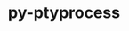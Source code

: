 ---
title: "py-ptyprocess"
layout: cache
categories: [package, develop]
meta: {"versions": ["0.7.0"], "compilers": ["gcc@=11.1.0", "gcc@=11.4.0", "gcc@=9.4.0", "oneapi@=2023.2.0", "oneapi@=2023.2.1"], "oss": ["ubuntu20.04"], "platforms": ["linux"], "targets": ["aarch64", "neoverse_v1", "ppc64le", "x86_64_v3"], "stacks": ["data-vis-sdk", "e4s", "e4s-arm", "e4s-neoverse_v1", "e4s-oneapi", "e4s-power", "root"], "num_specs": 59, "num_specs_by_stack": {"root": 59, "e4s-arm": 7, "e4s-neoverse_v1": 6, "e4s-power": 10, "data-vis-sdk": 11, "e4s": 15, "e4s-oneapi": 10}}
spec_details: [{"hash": "d7jx3whic2pf3xs7tua4c6gtnnipg5tv", "compiler": "gcc@=11.4.0", "versions": ["0.7.0"], "os": "ubuntu20.04", "platform": "linux", "target": "aarch64", "variants": ["build_system=python_pip"], "stacks": ["root", "e4s-arm"], "size": "-", "tarball": "https://binaries.spack.io/develop/build_cache/linux-ubuntu20.04-aarch64/gcc-11.4.0/py-ptyprocess-0.7.0/linux-ubuntu20.04-aarch64-gcc-11.4.0-py-ptyprocess-0.7.0-d7jx3whic2pf3xs7tua4c6gtnnipg5tv.spack"}, {"hash": "7ggnbqkndae6zz5y5p457d4kt6nz4oal", "compiler": "gcc@=11.4.0", "versions": ["0.7.0"], "os": "ubuntu20.04", "platform": "linux", "target": "aarch64", "variants": ["build_system=python_pip"], "stacks": ["root", "e4s-arm"], "size": "-", "tarball": "https://binaries.spack.io/develop/build_cache/linux-ubuntu20.04-aarch64/gcc-11.4.0/py-ptyprocess-0.7.0/linux-ubuntu20.04-aarch64-gcc-11.4.0-py-ptyprocess-0.7.0-7ggnbqkndae6zz5y5p457d4kt6nz4oal.spack"}, {"hash": "u65tpe2odp5cmt6sx73l4yd5zxmxzwf6", "compiler": "gcc@=11.4.0", "versions": ["0.7.0"], "os": "ubuntu20.04", "platform": "linux", "target": "aarch64", "variants": ["build_system=python_pip"], "stacks": ["root", "e4s-arm"], "size": "-", "tarball": "https://binaries.spack.io/develop/build_cache/linux-ubuntu20.04-aarch64/gcc-11.4.0/py-ptyprocess-0.7.0/linux-ubuntu20.04-aarch64-gcc-11.4.0-py-ptyprocess-0.7.0-u65tpe2odp5cmt6sx73l4yd5zxmxzwf6.spack"}, {"hash": "4nesn4oalrzormq752sl5gxymgkr6wsv", "compiler": "gcc@=11.4.0", "versions": ["0.7.0"], "os": "ubuntu20.04", "platform": "linux", "target": "aarch64", "variants": ["build_system=python_pip"], "stacks": ["root", "e4s-arm"], "size": "-", "tarball": "https://binaries.spack.io/develop/build_cache/linux-ubuntu20.04-aarch64/gcc-11.4.0/py-ptyprocess-0.7.0/linux-ubuntu20.04-aarch64-gcc-11.4.0-py-ptyprocess-0.7.0-4nesn4oalrzormq752sl5gxymgkr6wsv.spack"}, {"hash": "vjomra3adgacrkbsakazuumlg6bq6j7f", "compiler": "gcc@=11.4.0", "versions": ["0.7.0"], "os": "ubuntu20.04", "platform": "linux", "target": "aarch64", "variants": ["build_system=python_pip"], "stacks": ["root", "e4s-arm"], "size": "-", "tarball": "https://binaries.spack.io/develop/build_cache/linux-ubuntu20.04-aarch64/gcc-11.4.0/py-ptyprocess-0.7.0/linux-ubuntu20.04-aarch64-gcc-11.4.0-py-ptyprocess-0.7.0-vjomra3adgacrkbsakazuumlg6bq6j7f.spack"}, {"hash": "7h2wqczu4m3o4256xf4hcqrkszrn72sg", "compiler": "gcc@=11.4.0", "versions": ["0.7.0"], "os": "ubuntu20.04", "platform": "linux", "target": "aarch64", "variants": ["build_system=python_pip"], "stacks": ["root", "e4s-arm"], "size": "-", "tarball": "https://binaries.spack.io/develop/build_cache/linux-ubuntu20.04-aarch64/gcc-11.4.0/py-ptyprocess-0.7.0/linux-ubuntu20.04-aarch64-gcc-11.4.0-py-ptyprocess-0.7.0-7h2wqczu4m3o4256xf4hcqrkszrn72sg.spack"}, {"hash": "5vbo66qoc3oiwsa65ric4ttdqg5qebdb", "compiler": "gcc@=11.4.0", "versions": ["0.7.0"], "os": "ubuntu20.04", "platform": "linux", "target": "aarch64", "variants": ["build_system=python_pip"], "stacks": ["root", "e4s-arm"], "size": "-", "tarball": "https://binaries.spack.io/develop/build_cache/linux-ubuntu20.04-aarch64/gcc-11.4.0/py-ptyprocess-0.7.0/linux-ubuntu20.04-aarch64-gcc-11.4.0-py-ptyprocess-0.7.0-5vbo66qoc3oiwsa65ric4ttdqg5qebdb.spack"}, {"hash": "oq7eydazkurmb6h5gkd7tdget25ui7c2", "compiler": "gcc@=11.4.0", "versions": ["0.7.0"], "os": "ubuntu20.04", "platform": "linux", "target": "neoverse_v1", "variants": ["build_system=python_pip"], "stacks": ["root", "e4s-neoverse_v1"], "size": "-", "tarball": "https://binaries.spack.io/develop/build_cache/linux-ubuntu20.04-neoverse_v1/gcc-11.4.0/py-ptyprocess-0.7.0/linux-ubuntu20.04-neoverse_v1-gcc-11.4.0-py-ptyprocess-0.7.0-oq7eydazkurmb6h5gkd7tdget25ui7c2.spack"}, {"hash": "qcv2xokdtckeiyi5kzszuzaj6rpfolo5", "compiler": "gcc@=11.4.0", "versions": ["0.7.0"], "os": "ubuntu20.04", "platform": "linux", "target": "neoverse_v1", "variants": ["build_system=python_pip"], "stacks": ["root", "e4s-neoverse_v1"], "size": "-", "tarball": "https://binaries.spack.io/develop/build_cache/linux-ubuntu20.04-neoverse_v1/gcc-11.4.0/py-ptyprocess-0.7.0/linux-ubuntu20.04-neoverse_v1-gcc-11.4.0-py-ptyprocess-0.7.0-qcv2xokdtckeiyi5kzszuzaj6rpfolo5.spack"}, {"hash": "gcn2iv73vkkamsl62jyfdwhac44jzjbi", "compiler": "gcc@=11.4.0", "versions": ["0.7.0"], "os": "ubuntu20.04", "platform": "linux", "target": "neoverse_v1", "variants": ["build_system=python_pip"], "stacks": ["root", "e4s-neoverse_v1"], "size": "-", "tarball": "https://binaries.spack.io/develop/build_cache/linux-ubuntu20.04-neoverse_v1/gcc-11.4.0/py-ptyprocess-0.7.0/linux-ubuntu20.04-neoverse_v1-gcc-11.4.0-py-ptyprocess-0.7.0-gcn2iv73vkkamsl62jyfdwhac44jzjbi.spack"}, {"hash": "2udnk4rlfghfbdhvvjy76raq473srjkb", "compiler": "gcc@=11.4.0", "versions": ["0.7.0"], "os": "ubuntu20.04", "platform": "linux", "target": "neoverse_v1", "variants": ["build_system=python_pip"], "stacks": ["root", "e4s-neoverse_v1"], "size": "-", "tarball": "https://binaries.spack.io/develop/build_cache/linux-ubuntu20.04-neoverse_v1/gcc-11.4.0/py-ptyprocess-0.7.0/linux-ubuntu20.04-neoverse_v1-gcc-11.4.0-py-ptyprocess-0.7.0-2udnk4rlfghfbdhvvjy76raq473srjkb.spack"}, {"hash": "vndfexbrpp5x47n33mg46zy3ycpkl2hk", "compiler": "gcc@=11.4.0", "versions": ["0.7.0"], "os": "ubuntu20.04", "platform": "linux", "target": "neoverse_v1", "variants": ["build_system=python_pip"], "stacks": ["root", "e4s-neoverse_v1"], "size": "-", "tarball": "https://binaries.spack.io/develop/build_cache/linux-ubuntu20.04-neoverse_v1/gcc-11.4.0/py-ptyprocess-0.7.0/linux-ubuntu20.04-neoverse_v1-gcc-11.4.0-py-ptyprocess-0.7.0-vndfexbrpp5x47n33mg46zy3ycpkl2hk.spack"}, {"hash": "4hdxkxzed3ioosvb24pwayvpk4mc2jub", "compiler": "gcc@=11.4.0", "versions": ["0.7.0"], "os": "ubuntu20.04", "platform": "linux", "target": "neoverse_v1", "variants": ["build_system=python_pip"], "stacks": ["root", "e4s-neoverse_v1"], "size": "-", "tarball": "https://binaries.spack.io/develop/build_cache/linux-ubuntu20.04-neoverse_v1/gcc-11.4.0/py-ptyprocess-0.7.0/linux-ubuntu20.04-neoverse_v1-gcc-11.4.0-py-ptyprocess-0.7.0-4hdxkxzed3ioosvb24pwayvpk4mc2jub.spack"}, {"hash": "je6h7vmgyqus77wngkktjnzfr6nviz52", "compiler": "gcc@=9.4.0", "versions": ["0.7.0"], "os": "ubuntu20.04", "platform": "linux", "target": "ppc64le", "variants": ["build_system=python_pip"], "stacks": ["root", "e4s-power"], "size": "-", "tarball": "https://binaries.spack.io/develop/build_cache/linux-ubuntu20.04-ppc64le/gcc-9.4.0/py-ptyprocess-0.7.0/linux-ubuntu20.04-ppc64le-gcc-9.4.0-py-ptyprocess-0.7.0-je6h7vmgyqus77wngkktjnzfr6nviz52.spack"}, {"hash": "smumkg344h2fekcqvv2ui2hqd3vo4ydc", "compiler": "gcc@=9.4.0", "versions": ["0.7.0"], "os": "ubuntu20.04", "platform": "linux", "target": "ppc64le", "variants": ["build_system=python_pip"], "stacks": ["root", "e4s-power"], "size": "-", "tarball": "https://binaries.spack.io/develop/build_cache/linux-ubuntu20.04-ppc64le/gcc-9.4.0/py-ptyprocess-0.7.0/linux-ubuntu20.04-ppc64le-gcc-9.4.0-py-ptyprocess-0.7.0-smumkg344h2fekcqvv2ui2hqd3vo4ydc.spack"}, {"hash": "xpnao2p47wafgwazcnjflkjvcube7kiu", "compiler": "gcc@=9.4.0", "versions": ["0.7.0"], "os": "ubuntu20.04", "platform": "linux", "target": "ppc64le", "variants": ["build_system=python_pip"], "stacks": ["root", "e4s-power"], "size": "-", "tarball": "https://binaries.spack.io/develop/build_cache/linux-ubuntu20.04-ppc64le/gcc-9.4.0/py-ptyprocess-0.7.0/linux-ubuntu20.04-ppc64le-gcc-9.4.0-py-ptyprocess-0.7.0-xpnao2p47wafgwazcnjflkjvcube7kiu.spack"}, {"hash": "6quuxw6uitxb6n4mbvl4xbqeartign76", "compiler": "gcc@=9.4.0", "versions": ["0.7.0"], "os": "ubuntu20.04", "platform": "linux", "target": "ppc64le", "variants": ["build_system=python_pip"], "stacks": ["root", "e4s-power"], "size": "-", "tarball": "https://binaries.spack.io/develop/build_cache/linux-ubuntu20.04-ppc64le/gcc-9.4.0/py-ptyprocess-0.7.0/linux-ubuntu20.04-ppc64le-gcc-9.4.0-py-ptyprocess-0.7.0-6quuxw6uitxb6n4mbvl4xbqeartign76.spack"}, {"hash": "o5xqtoqbjtqjyx5z73zbfxz6dg6ptzo3", "compiler": "gcc@=9.4.0", "versions": ["0.7.0"], "os": "ubuntu20.04", "platform": "linux", "target": "ppc64le", "variants": ["build_system=python_pip"], "stacks": ["root", "e4s-power"], "size": "-", "tarball": "https://binaries.spack.io/develop/build_cache/linux-ubuntu20.04-ppc64le/gcc-9.4.0/py-ptyprocess-0.7.0/linux-ubuntu20.04-ppc64le-gcc-9.4.0-py-ptyprocess-0.7.0-o5xqtoqbjtqjyx5z73zbfxz6dg6ptzo3.spack"}, {"hash": "ip6taclsrx3dounzoru5vnnp3ucgqkcl", "compiler": "gcc@=9.4.0", "versions": ["0.7.0"], "os": "ubuntu20.04", "platform": "linux", "target": "ppc64le", "variants": ["build_system=python_pip"], "stacks": ["root", "e4s-power"], "size": "-", "tarball": "https://binaries.spack.io/develop/build_cache/linux-ubuntu20.04-ppc64le/gcc-9.4.0/py-ptyprocess-0.7.0/linux-ubuntu20.04-ppc64le-gcc-9.4.0-py-ptyprocess-0.7.0-ip6taclsrx3dounzoru5vnnp3ucgqkcl.spack"}, {"hash": "j3cawix66c7f4x2m4d6ifdgtgacllyjv", "compiler": "gcc@=9.4.0", "versions": ["0.7.0"], "os": "ubuntu20.04", "platform": "linux", "target": "ppc64le", "variants": ["build_system=python_pip"], "stacks": ["root", "e4s-power"], "size": "-", "tarball": "https://binaries.spack.io/develop/build_cache/linux-ubuntu20.04-ppc64le/gcc-9.4.0/py-ptyprocess-0.7.0/linux-ubuntu20.04-ppc64le-gcc-9.4.0-py-ptyprocess-0.7.0-j3cawix66c7f4x2m4d6ifdgtgacllyjv.spack"}, {"hash": "3qtejphi4vc63emhlkg6wepc7oixzatn", "compiler": "gcc@=9.4.0", "versions": ["0.7.0"], "os": "ubuntu20.04", "platform": "linux", "target": "ppc64le", "variants": ["build_system=python_pip"], "stacks": ["root", "e4s-power"], "size": "-", "tarball": "https://binaries.spack.io/develop/build_cache/linux-ubuntu20.04-ppc64le/gcc-9.4.0/py-ptyprocess-0.7.0/linux-ubuntu20.04-ppc64le-gcc-9.4.0-py-ptyprocess-0.7.0-3qtejphi4vc63emhlkg6wepc7oixzatn.spack"}, {"hash": "4hhmb3btm4qffchtydli7g3zxyllbzph", "compiler": "gcc@=9.4.0", "versions": ["0.7.0"], "os": "ubuntu20.04", "platform": "linux", "target": "ppc64le", "variants": ["build_system=python_pip"], "stacks": ["root", "e4s-power"], "size": "-", "tarball": "https://binaries.spack.io/develop/build_cache/linux-ubuntu20.04-ppc64le/gcc-9.4.0/py-ptyprocess-0.7.0/linux-ubuntu20.04-ppc64le-gcc-9.4.0-py-ptyprocess-0.7.0-4hhmb3btm4qffchtydli7g3zxyllbzph.spack"}, {"hash": "txlpirssbkqogqyxpl7uvjn4jjj5w57o", "compiler": "gcc@=9.4.0", "versions": ["0.7.0"], "os": "ubuntu20.04", "platform": "linux", "target": "ppc64le", "variants": ["build_system=python_pip"], "stacks": ["root", "e4s-power"], "size": "-", "tarball": "https://binaries.spack.io/develop/build_cache/linux-ubuntu20.04-ppc64le/gcc-9.4.0/py-ptyprocess-0.7.0/linux-ubuntu20.04-ppc64le-gcc-9.4.0-py-ptyprocess-0.7.0-txlpirssbkqogqyxpl7uvjn4jjj5w57o.spack"}, {"hash": "ejf5n46xjtuusvwtanl7yrq764gdzrgm", "compiler": "gcc@=11.1.0", "versions": ["0.7.0"], "os": "ubuntu20.04", "platform": "linux", "target": "x86_64_v3", "variants": ["build_system=python_pip"], "stacks": ["data-vis-sdk", "root"], "size": "-", "tarball": "https://binaries.spack.io/develop/build_cache/linux-ubuntu20.04-x86_64_v3/gcc-11.1.0/py-ptyprocess-0.7.0/linux-ubuntu20.04-x86_64_v3-gcc-11.1.0-py-ptyprocess-0.7.0-ejf5n46xjtuusvwtanl7yrq764gdzrgm.spack"}, {"hash": "ww7hmdf3ldssu7vdycq2jgwzfmeuhp3d", "compiler": "gcc@=11.1.0", "versions": ["0.7.0"], "os": "ubuntu20.04", "platform": "linux", "target": "x86_64_v3", "variants": ["build_system=python_pip"], "stacks": ["data-vis-sdk", "root"], "size": "-", "tarball": "https://binaries.spack.io/develop/build_cache/linux-ubuntu20.04-x86_64_v3/gcc-11.1.0/py-ptyprocess-0.7.0/linux-ubuntu20.04-x86_64_v3-gcc-11.1.0-py-ptyprocess-0.7.0-ww7hmdf3ldssu7vdycq2jgwzfmeuhp3d.spack"}, {"hash": "ppih34u3bpeajdom3wxfewlvn6ryzx4a", "compiler": "gcc@=11.1.0", "versions": ["0.7.0"], "os": "ubuntu20.04", "platform": "linux", "target": "x86_64_v3", "variants": ["build_system=python_pip"], "stacks": ["data-vis-sdk", "root"], "size": "-", "tarball": "https://binaries.spack.io/develop/build_cache/linux-ubuntu20.04-x86_64_v3/gcc-11.1.0/py-ptyprocess-0.7.0/linux-ubuntu20.04-x86_64_v3-gcc-11.1.0-py-ptyprocess-0.7.0-ppih34u3bpeajdom3wxfewlvn6ryzx4a.spack"}, {"hash": "4d2evszrlpk2qblusk5tzcls2oqn3v6c", "compiler": "gcc@=11.1.0", "versions": ["0.7.0"], "os": "ubuntu20.04", "platform": "linux", "target": "x86_64_v3", "variants": ["build_system=python_pip"], "stacks": ["data-vis-sdk", "root"], "size": "-", "tarball": "https://binaries.spack.io/develop/build_cache/linux-ubuntu20.04-x86_64_v3/gcc-11.1.0/py-ptyprocess-0.7.0/linux-ubuntu20.04-x86_64_v3-gcc-11.1.0-py-ptyprocess-0.7.0-4d2evszrlpk2qblusk5tzcls2oqn3v6c.spack"}, {"hash": "pifquyiqluyn7j6wnlbkslnq6bb34bi5", "compiler": "gcc@=11.1.0", "versions": ["0.7.0"], "os": "ubuntu20.04", "platform": "linux", "target": "x86_64_v3", "variants": ["build_system=python_pip"], "stacks": ["data-vis-sdk", "root"], "size": "-", "tarball": "https://binaries.spack.io/develop/build_cache/linux-ubuntu20.04-x86_64_v3/gcc-11.1.0/py-ptyprocess-0.7.0/linux-ubuntu20.04-x86_64_v3-gcc-11.1.0-py-ptyprocess-0.7.0-pifquyiqluyn7j6wnlbkslnq6bb34bi5.spack"}, {"hash": "5xkaimqipq25edlvzqdvftd35onjer6a", "compiler": "gcc@=11.1.0", "versions": ["0.7.0"], "os": "ubuntu20.04", "platform": "linux", "target": "x86_64_v3", "variants": ["build_system=python_pip"], "stacks": ["data-vis-sdk", "root"], "size": "-", "tarball": "https://binaries.spack.io/develop/build_cache/linux-ubuntu20.04-x86_64_v3/gcc-11.1.0/py-ptyprocess-0.7.0/linux-ubuntu20.04-x86_64_v3-gcc-11.1.0-py-ptyprocess-0.7.0-5xkaimqipq25edlvzqdvftd35onjer6a.spack"}, {"hash": "fmraz25kmpujt5py6yf45enkuvl7t4e5", "compiler": "gcc@=11.1.0", "versions": ["0.7.0"], "os": "ubuntu20.04", "platform": "linux", "target": "x86_64_v3", "variants": ["build_system=python_pip"], "stacks": ["data-vis-sdk", "root"], "size": "-", "tarball": "https://binaries.spack.io/develop/build_cache/linux-ubuntu20.04-x86_64_v3/gcc-11.1.0/py-ptyprocess-0.7.0/linux-ubuntu20.04-x86_64_v3-gcc-11.1.0-py-ptyprocess-0.7.0-fmraz25kmpujt5py6yf45enkuvl7t4e5.spack"}, {"hash": "ku3fgoqewqj7taxixemichukrtlh7577", "compiler": "gcc@=11.1.0", "versions": ["0.7.0"], "os": "ubuntu20.04", "platform": "linux", "target": "x86_64_v3", "variants": ["build_system=python_pip"], "stacks": ["data-vis-sdk", "root"], "size": "-", "tarball": "https://binaries.spack.io/develop/build_cache/linux-ubuntu20.04-x86_64_v3/gcc-11.1.0/py-ptyprocess-0.7.0/linux-ubuntu20.04-x86_64_v3-gcc-11.1.0-py-ptyprocess-0.7.0-ku3fgoqewqj7taxixemichukrtlh7577.spack"}, {"hash": "cdu3rfwrilgbcsv3ie7balpra6asl2q7", "compiler": "gcc@=11.1.0", "versions": ["0.7.0"], "os": "ubuntu20.04", "platform": "linux", "target": "x86_64_v3", "variants": ["build_system=python_pip"], "stacks": ["data-vis-sdk", "root"], "size": "-", "tarball": "https://binaries.spack.io/develop/build_cache/linux-ubuntu20.04-x86_64_v3/gcc-11.1.0/py-ptyprocess-0.7.0/linux-ubuntu20.04-x86_64_v3-gcc-11.1.0-py-ptyprocess-0.7.0-cdu3rfwrilgbcsv3ie7balpra6asl2q7.spack"}, {"hash": "xp46xtx3lkatgye3jvwootw6nev63h6s", "compiler": "gcc@=11.1.0", "versions": ["0.7.0"], "os": "ubuntu20.04", "platform": "linux", "target": "x86_64_v3", "variants": ["build_system=python_pip"], "stacks": ["data-vis-sdk", "root"], "size": "-", "tarball": "https://binaries.spack.io/develop/build_cache/linux-ubuntu20.04-x86_64_v3/gcc-11.1.0/py-ptyprocess-0.7.0/linux-ubuntu20.04-x86_64_v3-gcc-11.1.0-py-ptyprocess-0.7.0-xp46xtx3lkatgye3jvwootw6nev63h6s.spack"}, {"hash": "2eqwy6z7aa2po3kpulopi75mjyxf2snr", "compiler": "gcc@=11.1.0", "versions": ["0.7.0"], "os": "ubuntu20.04", "platform": "linux", "target": "x86_64_v3", "variants": ["build_system=python_pip"], "stacks": ["data-vis-sdk", "root"], "size": "-", "tarball": "https://binaries.spack.io/develop/build_cache/linux-ubuntu20.04-x86_64_v3/gcc-11.1.0/py-ptyprocess-0.7.0/linux-ubuntu20.04-x86_64_v3-gcc-11.1.0-py-ptyprocess-0.7.0-2eqwy6z7aa2po3kpulopi75mjyxf2snr.spack"}, {"hash": "auvvzjackhhthz5z2narc7zycj6fgawj", "compiler": "gcc@=11.4.0", "versions": ["0.7.0"], "os": "ubuntu20.04", "platform": "linux", "target": "x86_64_v3", "variants": ["build_system=python_pip"], "stacks": ["root", "e4s"], "size": "-", "tarball": "https://binaries.spack.io/develop/build_cache/linux-ubuntu20.04-x86_64_v3/gcc-11.4.0/py-ptyprocess-0.7.0/linux-ubuntu20.04-x86_64_v3-gcc-11.4.0-py-ptyprocess-0.7.0-auvvzjackhhthz5z2narc7zycj6fgawj.spack"}, {"hash": "5jjemyoz3nhfqvuzffjr2utsaexb7zd3", "compiler": "gcc@=11.4.0", "versions": ["0.7.0"], "os": "ubuntu20.04", "platform": "linux", "target": "x86_64_v3", "variants": ["build_system=python_pip"], "stacks": ["root", "e4s"], "size": "-", "tarball": "https://binaries.spack.io/develop/build_cache/linux-ubuntu20.04-x86_64_v3/gcc-11.4.0/py-ptyprocess-0.7.0/linux-ubuntu20.04-x86_64_v3-gcc-11.4.0-py-ptyprocess-0.7.0-5jjemyoz3nhfqvuzffjr2utsaexb7zd3.spack"}, {"hash": "zskofrhszhg3zgxl6vinfjqxkzc5pp4k", "compiler": "gcc@=11.4.0", "versions": ["0.7.0"], "os": "ubuntu20.04", "platform": "linux", "target": "x86_64_v3", "variants": ["build_system=python_pip"], "stacks": ["root", "e4s"], "size": "-", "tarball": "https://binaries.spack.io/develop/build_cache/linux-ubuntu20.04-x86_64_v3/gcc-11.4.0/py-ptyprocess-0.7.0/linux-ubuntu20.04-x86_64_v3-gcc-11.4.0-py-ptyprocess-0.7.0-zskofrhszhg3zgxl6vinfjqxkzc5pp4k.spack"}, {"hash": "fgjm7linyxnrsno4mvnnwniipfzlm442", "compiler": "gcc@=11.4.0", "versions": ["0.7.0"], "os": "ubuntu20.04", "platform": "linux", "target": "x86_64_v3", "variants": ["build_system=python_pip"], "stacks": ["root", "e4s"], "size": "-", "tarball": "https://binaries.spack.io/develop/build_cache/linux-ubuntu20.04-x86_64_v3/gcc-11.4.0/py-ptyprocess-0.7.0/linux-ubuntu20.04-x86_64_v3-gcc-11.4.0-py-ptyprocess-0.7.0-fgjm7linyxnrsno4mvnnwniipfzlm442.spack"}, {"hash": "lpmrowfbk6zilpa6oaclelgdvnclmlg3", "compiler": "gcc@=11.4.0", "versions": ["0.7.0"], "os": "ubuntu20.04", "platform": "linux", "target": "x86_64_v3", "variants": ["build_system=python_pip"], "stacks": ["root", "e4s"], "size": "-", "tarball": "https://binaries.spack.io/develop/build_cache/linux-ubuntu20.04-x86_64_v3/gcc-11.4.0/py-ptyprocess-0.7.0/linux-ubuntu20.04-x86_64_v3-gcc-11.4.0-py-ptyprocess-0.7.0-lpmrowfbk6zilpa6oaclelgdvnclmlg3.spack"}, {"hash": "24s5h2dyufoseg2eddclb3yvpergdzft", "compiler": "gcc@=11.4.0", "versions": ["0.7.0"], "os": "ubuntu20.04", "platform": "linux", "target": "x86_64_v3", "variants": ["build_system=python_pip"], "stacks": ["root", "e4s"], "size": "-", "tarball": "https://binaries.spack.io/develop/build_cache/linux-ubuntu20.04-x86_64_v3/gcc-11.4.0/py-ptyprocess-0.7.0/linux-ubuntu20.04-x86_64_v3-gcc-11.4.0-py-ptyprocess-0.7.0-24s5h2dyufoseg2eddclb3yvpergdzft.spack"}, {"hash": "2cx5hq6jbl6jvjsvgj5mkszy23fmpjdw", "compiler": "gcc@=11.4.0", "versions": ["0.7.0"], "os": "ubuntu20.04", "platform": "linux", "target": "x86_64_v3", "variants": ["build_system=python_pip"], "stacks": ["root", "e4s"], "size": "-", "tarball": "https://binaries.spack.io/develop/build_cache/linux-ubuntu20.04-x86_64_v3/gcc-11.4.0/py-ptyprocess-0.7.0/linux-ubuntu20.04-x86_64_v3-gcc-11.4.0-py-ptyprocess-0.7.0-2cx5hq6jbl6jvjsvgj5mkszy23fmpjdw.spack"}, {"hash": "2fh2venu5sftihy4mtxonbn7fvw6o5of", "compiler": "gcc@=11.4.0", "versions": ["0.7.0"], "os": "ubuntu20.04", "platform": "linux", "target": "x86_64_v3", "variants": ["build_system=python_pip"], "stacks": ["root", "e4s"], "size": "-", "tarball": "https://binaries.spack.io/develop/build_cache/linux-ubuntu20.04-x86_64_v3/gcc-11.4.0/py-ptyprocess-0.7.0/linux-ubuntu20.04-x86_64_v3-gcc-11.4.0-py-ptyprocess-0.7.0-2fh2venu5sftihy4mtxonbn7fvw6o5of.spack"}, {"hash": "2lq5ajw4ent3hfdiquschzycjvr5ha7g", "compiler": "gcc@=11.4.0", "versions": ["0.7.0"], "os": "ubuntu20.04", "platform": "linux", "target": "x86_64_v3", "variants": ["build_system=python_pip"], "stacks": ["root", "e4s"], "size": "-", "tarball": "https://binaries.spack.io/develop/build_cache/linux-ubuntu20.04-x86_64_v3/gcc-11.4.0/py-ptyprocess-0.7.0/linux-ubuntu20.04-x86_64_v3-gcc-11.4.0-py-ptyprocess-0.7.0-2lq5ajw4ent3hfdiquschzycjvr5ha7g.spack"}, {"hash": "2xwn3nm2wurgg4ro2ku6cqiu7ovolykd", "compiler": "gcc@=11.4.0", "versions": ["0.7.0"], "os": "ubuntu20.04", "platform": "linux", "target": "x86_64_v3", "variants": ["build_system=python_pip"], "stacks": ["root", "e4s"], "size": "-", "tarball": "https://binaries.spack.io/develop/build_cache/linux-ubuntu20.04-x86_64_v3/gcc-11.4.0/py-ptyprocess-0.7.0/linux-ubuntu20.04-x86_64_v3-gcc-11.4.0-py-ptyprocess-0.7.0-2xwn3nm2wurgg4ro2ku6cqiu7ovolykd.spack"}, {"hash": "7zwo42ne3iqs5mk43idab3rh5kih6jcv", "compiler": "gcc@=11.4.0", "versions": ["0.7.0"], "os": "ubuntu20.04", "platform": "linux", "target": "x86_64_v3", "variants": ["build_system=python_pip"], "stacks": ["root", "e4s"], "size": "-", "tarball": "https://binaries.spack.io/develop/build_cache/linux-ubuntu20.04-x86_64_v3/gcc-11.4.0/py-ptyprocess-0.7.0/linux-ubuntu20.04-x86_64_v3-gcc-11.4.0-py-ptyprocess-0.7.0-7zwo42ne3iqs5mk43idab3rh5kih6jcv.spack"}, {"hash": "mf6ri34mak4t4zx5m23vkabjqselu3qi", "compiler": "gcc@=11.4.0", "versions": ["0.7.0"], "os": "ubuntu20.04", "platform": "linux", "target": "x86_64_v3", "variants": ["build_system=python_pip"], "stacks": ["root", "e4s"], "size": "-", "tarball": "https://binaries.spack.io/develop/build_cache/linux-ubuntu20.04-x86_64_v3/gcc-11.4.0/py-ptyprocess-0.7.0/linux-ubuntu20.04-x86_64_v3-gcc-11.4.0-py-ptyprocess-0.7.0-mf6ri34mak4t4zx5m23vkabjqselu3qi.spack"}, {"hash": "ja4eklddvxh5rrejqi5dzyawgq74kg56", "compiler": "gcc@=11.4.0", "versions": ["0.7.0"], "os": "ubuntu20.04", "platform": "linux", "target": "x86_64_v3", "variants": ["build_system=python_pip"], "stacks": ["root", "e4s"], "size": "-", "tarball": "https://binaries.spack.io/develop/build_cache/linux-ubuntu20.04-x86_64_v3/gcc-11.4.0/py-ptyprocess-0.7.0/linux-ubuntu20.04-x86_64_v3-gcc-11.4.0-py-ptyprocess-0.7.0-ja4eklddvxh5rrejqi5dzyawgq74kg56.spack"}, {"hash": "g3mvci3rlhxm24xvlupxzl3e2f4w6o24", "compiler": "gcc@=11.4.0", "versions": ["0.7.0"], "os": "ubuntu20.04", "platform": "linux", "target": "x86_64_v3", "variants": ["build_system=python_pip"], "stacks": ["root", "e4s"], "size": "-", "tarball": "https://binaries.spack.io/develop/build_cache/linux-ubuntu20.04-x86_64_v3/gcc-11.4.0/py-ptyprocess-0.7.0/linux-ubuntu20.04-x86_64_v3-gcc-11.4.0-py-ptyprocess-0.7.0-g3mvci3rlhxm24xvlupxzl3e2f4w6o24.spack"}, {"hash": "i6rgty6wszlw6db5npvmrrjhs76qrh2p", "compiler": "gcc@=11.4.0", "versions": ["0.7.0"], "os": "ubuntu20.04", "platform": "linux", "target": "x86_64_v3", "variants": ["build_system=python_pip"], "stacks": ["root", "e4s"], "size": "-", "tarball": "https://binaries.spack.io/develop/build_cache/linux-ubuntu20.04-x86_64_v3/gcc-11.4.0/py-ptyprocess-0.7.0/linux-ubuntu20.04-x86_64_v3-gcc-11.4.0-py-ptyprocess-0.7.0-i6rgty6wszlw6db5npvmrrjhs76qrh2p.spack"}, {"hash": "j42lqenulczoe5ckzkztlxytz3sofjd6", "compiler": "oneapi@=2023.2.0", "versions": ["0.7.0"], "os": "ubuntu20.04", "platform": "linux", "target": "x86_64_v3", "variants": ["build_system=python_pip"], "stacks": ["e4s-oneapi", "root"], "size": "-", "tarball": "https://binaries.spack.io/develop/build_cache/linux-ubuntu20.04-x86_64_v3/oneapi-2023.2.0/py-ptyprocess-0.7.0/linux-ubuntu20.04-x86_64_v3-oneapi-2023.2.0-py-ptyprocess-0.7.0-j42lqenulczoe5ckzkztlxytz3sofjd6.spack"}, {"hash": "bjt55xsb7twy2522lcdz4x4a5a3gxboh", "compiler": "oneapi@=2023.2.0", "versions": ["0.7.0"], "os": "ubuntu20.04", "platform": "linux", "target": "x86_64_v3", "variants": ["build_system=python_pip"], "stacks": ["e4s-oneapi", "root"], "size": "-", "tarball": "https://binaries.spack.io/develop/build_cache/linux-ubuntu20.04-x86_64_v3/oneapi-2023.2.0/py-ptyprocess-0.7.0/linux-ubuntu20.04-x86_64_v3-oneapi-2023.2.0-py-ptyprocess-0.7.0-bjt55xsb7twy2522lcdz4x4a5a3gxboh.spack"}, {"hash": "rczemjdackiqehmygew3x45iyvc2fjgb", "compiler": "oneapi@=2023.2.1", "versions": ["0.7.0"], "os": "ubuntu20.04", "platform": "linux", "target": "x86_64_v3", "variants": ["build_system=python_pip"], "stacks": ["e4s-oneapi", "root"], "size": "-", "tarball": "https://binaries.spack.io/develop/build_cache/linux-ubuntu20.04-x86_64_v3/oneapi-2023.2.1/py-ptyprocess-0.7.0/linux-ubuntu20.04-x86_64_v3-oneapi-2023.2.1-py-ptyprocess-0.7.0-rczemjdackiqehmygew3x45iyvc2fjgb.spack"}, {"hash": "jsse5a62v65id67caopdrjk7ne3rfcoe", "compiler": "oneapi@=2023.2.1", "versions": ["0.7.0"], "os": "ubuntu20.04", "platform": "linux", "target": "x86_64_v3", "variants": ["build_system=python_pip"], "stacks": ["e4s-oneapi", "root"], "size": "-", "tarball": "https://binaries.spack.io/develop/build_cache/linux-ubuntu20.04-x86_64_v3/oneapi-2023.2.1/py-ptyprocess-0.7.0/linux-ubuntu20.04-x86_64_v3-oneapi-2023.2.1-py-ptyprocess-0.7.0-jsse5a62v65id67caopdrjk7ne3rfcoe.spack"}, {"hash": "t2x6gxvrecn3wl4yo2rawepgdzefkkp2", "compiler": "oneapi@=2023.2.1", "versions": ["0.7.0"], "os": "ubuntu20.04", "platform": "linux", "target": "x86_64_v3", "variants": ["build_system=python_pip"], "stacks": ["e4s-oneapi", "root"], "size": "-", "tarball": "https://binaries.spack.io/develop/build_cache/linux-ubuntu20.04-x86_64_v3/oneapi-2023.2.1/py-ptyprocess-0.7.0/linux-ubuntu20.04-x86_64_v3-oneapi-2023.2.1-py-ptyprocess-0.7.0-t2x6gxvrecn3wl4yo2rawepgdzefkkp2.spack"}, {"hash": "jnmsf4zzeapv3dt2lkzyw53alicghxb4", "compiler": "oneapi@=2023.2.1", "versions": ["0.7.0"], "os": "ubuntu20.04", "platform": "linux", "target": "x86_64_v3", "variants": ["build_system=python_pip"], "stacks": ["e4s-oneapi", "root"], "size": "-", "tarball": "https://binaries.spack.io/develop/build_cache/linux-ubuntu20.04-x86_64_v3/oneapi-2023.2.1/py-ptyprocess-0.7.0/linux-ubuntu20.04-x86_64_v3-oneapi-2023.2.1-py-ptyprocess-0.7.0-jnmsf4zzeapv3dt2lkzyw53alicghxb4.spack"}, {"hash": "7euulcb3jbulbkvzb7irziboj6ujbwhk", "compiler": "oneapi@=2023.2.1", "versions": ["0.7.0"], "os": "ubuntu20.04", "platform": "linux", "target": "x86_64_v3", "variants": ["build_system=python_pip"], "stacks": ["e4s-oneapi", "root"], "size": "-", "tarball": "https://binaries.spack.io/develop/build_cache/linux-ubuntu20.04-x86_64_v3/oneapi-2023.2.1/py-ptyprocess-0.7.0/linux-ubuntu20.04-x86_64_v3-oneapi-2023.2.1-py-ptyprocess-0.7.0-7euulcb3jbulbkvzb7irziboj6ujbwhk.spack"}, {"hash": "simvvwsfolyu5ai3cyofxnmsnt5whymu", "compiler": "oneapi@=2023.2.1", "versions": ["0.7.0"], "os": "ubuntu20.04", "platform": "linux", "target": "x86_64_v3", "variants": ["build_system=python_pip"], "stacks": ["e4s-oneapi", "root"], "size": "-", "tarball": "https://binaries.spack.io/develop/build_cache/linux-ubuntu20.04-x86_64_v3/oneapi-2023.2.1/py-ptyprocess-0.7.0/linux-ubuntu20.04-x86_64_v3-oneapi-2023.2.1-py-ptyprocess-0.7.0-simvvwsfolyu5ai3cyofxnmsnt5whymu.spack"}, {"hash": "lpzhlwonpfzaqnhf2plpm3fiofycmdtt", "compiler": "oneapi@=2023.2.1", "versions": ["0.7.0"], "os": "ubuntu20.04", "platform": "linux", "target": "x86_64_v3", "variants": ["build_system=python_pip"], "stacks": ["e4s-oneapi", "root"], "size": "-", "tarball": "https://binaries.spack.io/develop/build_cache/linux-ubuntu20.04-x86_64_v3/oneapi-2023.2.1/py-ptyprocess-0.7.0/linux-ubuntu20.04-x86_64_v3-oneapi-2023.2.1-py-ptyprocess-0.7.0-lpzhlwonpfzaqnhf2plpm3fiofycmdtt.spack"}, {"hash": "oewj27qwb436kzjus4roxqmvdemrib4l", "compiler": "oneapi@=2023.2.1", "versions": ["0.7.0"], "os": "ubuntu20.04", "platform": "linux", "target": "x86_64_v3", "variants": ["build_system=python_pip"], "stacks": ["e4s-oneapi", "root"], "size": "-", "tarball": "https://binaries.spack.io/develop/build_cache/linux-ubuntu20.04-x86_64_v3/oneapi-2023.2.1/py-ptyprocess-0.7.0/linux-ubuntu20.04-x86_64_v3-oneapi-2023.2.1-py-ptyprocess-0.7.0-oewj27qwb436kzjus4roxqmvdemrib4l.spack"}]
---